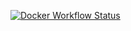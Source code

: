 [![Docker Workflow Status](https://img.shields.io/github/workflow/status/corpltd/devopseksamen/Docker?label=Docker%20Workflow&logo=docker)](https://github.com/corpltd/devopseksamen/actions/workflows/docker.yml)
